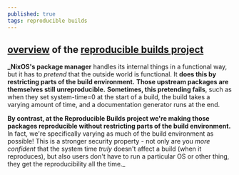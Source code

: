 ```yaml
---
published: true
tags: reproducible builds
---
```

## [overview](https://lwn.net/Articles/719823/) of the [reproducible builds project](https://reproducible-builds.org/)

**_NixOS's package manager** handles its internal things in a functional way, but it has to *pretend* that the outside world is functional. It **does this by restricting parts of the build environment.** **Those upstream packages are themselves still unreproducible.** **Sometimes, this pretending fails**, such as when they set system-time=0 at the start of a build, the build takes a varying amount of time, and a documentation generator runs at the end.

**By contrast, at the Reproducible Builds project we're making those packages reproducible without restricting parts of the build environment.** In fact, we're specifically varying as much of the build environment as possible! This is a stronger security property - not only are you *more confident* that the system time *truly* doesn't affect a build (when it reproduces), but also users don't have to run a particular OS or other thing, they get the reproducibility all the time._
